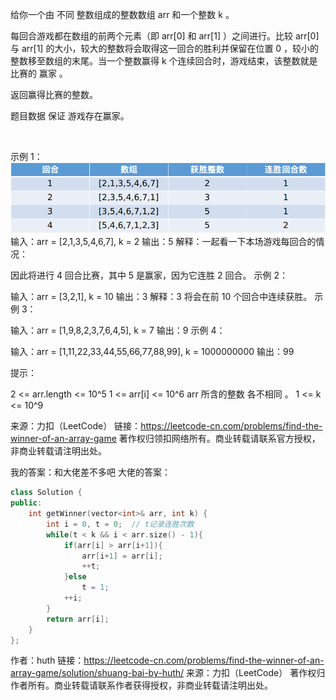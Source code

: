 给你一个由 不同 整数组成的整数数组 arr 和一个整数 k 。

每回合游戏都在数组的前两个元素（即 arr[0] 和 arr[1] ）之间进行。比较 arr[0] 与 arr[1] 的大小，较大的整数将会取得这一回合的胜利并保留在位置 0 ，较小的整数移至数组的末尾。当一个整数赢得 k 个连续回合时，游戏结束，该整数就是比赛的 赢家 。

返回赢得比赛的整数。

题目数据 保证 游戏存在赢家。

 

示例 1：
![](https://github.com/kaishuideweidao/LeetCode/blob/master/%E7%AC%AC%20200%20%E5%9C%BA%E5%8A%9B%E6%89%A3%E5%91%A8%E8%B5%9B/1535.%20%E6%89%BE%E5%87%BA%E6%95%B0%E7%BB%84%E6%B8%B8%E6%88%8F%E7%9A%84%E8%B5%A2%E5%AE%B6.png)
输入：arr = [2,1,3,5,4,6,7], k = 2
输出：5
解释：一起看一下本场游戏每回合的情况：

因此将进行 4 回合比赛，其中 5 是赢家，因为它连胜 2 回合。
示例 2：

输入：arr = [3,2,1], k = 10
输出：3
解释：3 将会在前 10 个回合中连续获胜。
示例 3：

输入：arr = [1,9,8,2,3,7,6,4,5], k = 7
输出：9
示例 4：

输入：arr = [1,11,22,33,44,55,66,77,88,99], k = 1000000000
输出：99
 

提示：

2 <= arr.length <= 10^5
1 <= arr[i] <= 10^6
arr 所含的整数 各不相同 。
1 <= k <= 10^9

来源：力扣（LeetCode）
链接：https://leetcode-cn.com/problems/find-the-winner-of-an-array-game
著作权归领扣网络所有。商业转载请联系官方授权，非商业转载请注明出处。


我的答案：和大佬差不多吧
大佬的答案：
```c++
class Solution {
public:
    int getWinner(vector<int>& arr, int k) {
        int i = 0, t = 0;  // t记录连胜次数
        while(t < k && i < arr.size() - 1){
            if(arr[i] > arr[i+1]){
                arr[i+1] = arr[i];     
                ++t;
            }else
                t = 1;
            ++i;
        }  
        return arr[i];
    }
};

```
作者：huth
链接：https://leetcode-cn.com/problems/find-the-winner-of-an-array-game/solution/shuang-bai-by-huth/
来源：力扣（LeetCode）
著作权归作者所有。商业转载请联系作者获得授权，非商业转载请注明出处。
